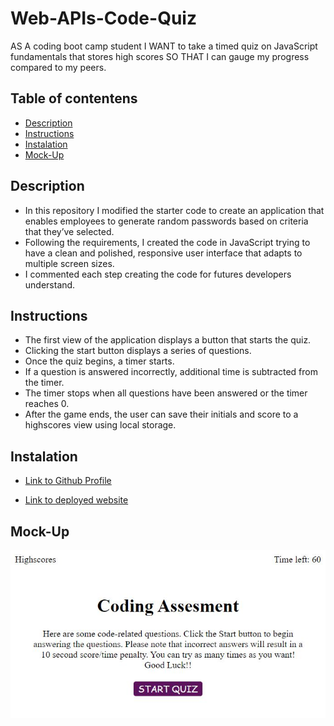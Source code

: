 # Web-APIs-Code-Quiz

AS A coding boot camp student
I WANT to take a timed quiz on JavaScript fundamentals that stores high scores
SO THAT I can gauge my progress compared to my peers.

## Table of contentens

* [Description](#Description)
* [Instructions](Instructions)
* [Instalation](#Instalation)
* [Mock-Up](#Mock-Up) 

## Description

- In this repository I modified the starter code to create an application that enables employees to generate random passwords based on criteria that they’ve selected.
- Following the requirements, I created the code in JavaScript trying to have a clean and polished, responsive user interface that adapts to multiple screen sizes.
- I commented each step creating the code for futures developers understand.

## Instructions

- The first view of the application displays a button that starts the quiz.
- Clicking the start button displays a series of questions.
- Once the quiz begins, a timer starts.
- If a question is answered incorrectly, additional time is subtracted from the timer.
- The timer stops when all questions have been answered or the timer reaches 0.
- After the game ends, the user can save their initials and score to a highscores view using local storage.

## Instalation
- [Link to Github Profile](https://github.com/Lauracejas)

- [Link to deployed website](https://lauracejas.github.io/Web-APIs-Code-Quiz/)

## Mock-Up

![Muck-Up](Assets/Images/screen.JPG)
